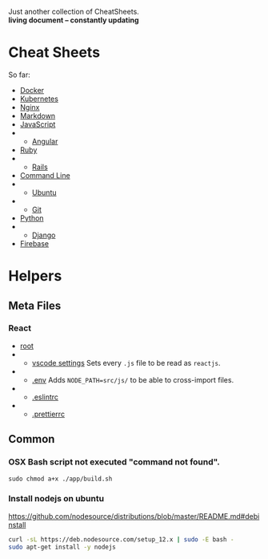 Just another collection of CheatSheets.  
**living document – constantly updating**

# Cheat Sheets

So far:

- [Docker](/docker-cheatsheet.md)
- [Kubernetes](/kubernetes-cheatsheet.md)
- [Nginx](/nginx-cheatsheet.md)
- [Markdown](/Markdown-Cheatsheet.md)
- [JavaScript](/JavaScript-Cheatsheet.md)
- - [Angular](/Angular-Cheatsheet.md)
- [Ruby](/Ruby-Cheatsheet.md)
- - [Rails](/Ruby-on-Rails-Cheatsheet.md)
- [Command Line](/Command-Line-Cheatsheet.md)
- - [Ubuntu](/ubuntu-cheatsheet.md)
- - [Git](/Git-Cheatsheet.md)
- [Python](/python-cheatsheet.md)
- - [Django](/django-cheatsheet.md)
- [Firebase](/firebase-cheatsheet.md)

# Helpers

## Meta Files

### React

- [root](/meta-files/react/)
- - [vscode settings](/meta-files/react/.vscode)
    Sets every `.js` file to be read as `reactjs`.
- - [.env](/meta-files/react/.env)
    Adds `NODE_PATH=src/js/` to be able to cross-import files.
- - [.eslintrc](/meta-files/react/.eslintrc.json)
- - [.prettierrc](/meta-files/react/.prettierrc)

## Common

### OSX Bash script not executed "command not found".

```
sudo chmod a+x ./app/build.sh
```

### Install nodejs on ubuntu

https://github.com/nodesource/distributions/blob/master/README.md#debinstall

```bash
curl -sL https://deb.nodesource.com/setup_12.x | sudo -E bash -
sudo apt-get install -y nodejs
```
